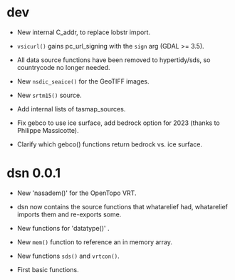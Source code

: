 # dev

* New internal C_addr, to replace lobstr import. 

* `vsicurl()` gains pc_url_signing with the `sign` arg (GDAL >= 3.5). 

* All data source functions have been removed to hypertidy/sds, so countrycode no longer needed. 

* New `nsdic_seaice()` for the GeoTIFF images. 

* New `srtm15()` source. 

* Add internal lists of tasmap_sources. 


* Fix gebco to use ice surface, add bedrock option for 2023 (thanks to Philippe Massicotte). 

* Clarify which gebco() functions return bedrock vs. ice surface. 


# dsn 0.0.1

* New 'nasadem()' for the OpenTopo VRT. 

* dsn now contains the source functions that whatarelief had, whatarelief imports them and re-exports some. 

* New functions for 'datatype()' . 

* New `mem()` function to reference an in memory array. 

* New functions `sds()` and `vrtcon()`. 

* First basic functions. 
